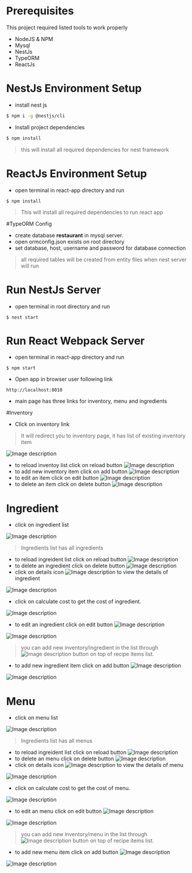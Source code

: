 
# Prerequisites

This project required listed tools to work properly

- NodeJS & NPM
- Mysql
- NestJs
- TypeORM
- ReactJs


# NestJs Environment Setup

- install nest js 

```sh
$ npm i -g @nestjs/cli
```

- Install project dependencies 

```sh
$ npm install
```

> this will install all required dependencies for nest framework


# ReactJs Environment Setup

- open terminal in react-app directory and run 

```
$ npm install
```
> This will install all required dependencies to run react app


#TypeORM Config

- create database <b>restaurant</b> in mysql server.
- open ormconfig.json exists on root directory
- set database, host, username and password for database connection

> all required tables will be created from entity files when nest server will run

 
 # Run NestJs Server
 
 - open terminal in root directory and run
 ```
 $ nest start
 ```

# Run React Webpack Server

- open terminal in react-app directory and run

```
$ npm start
```


- Open app in browser user following link

```
http://localhost:8010
```

- main page has three links for inventory, menu and ingredients



#Inventory 

- Click on inventory link
> It will redirect you to inventory page, it has list of existing inventory item 



![Image description](./screenshots/inventory-list.png)

- to reload inventoy list click on reload button ![Image description](./screenshots/reloaded.png)
- to add new inventory item click on add button ![Image description](./screenshots/add.png)
- to edit an item click on edit button ![Image description](./screenshots/edit.png)
- to delete an item click on delete button ![Image description](./screenshots/delete.png)

# Ingredient

- click on ingredient list

![Image description](./screenshots/ingredients-list.png)

> Ingredients list has all ingredients


- to reload ingreident list click on reload button ![Image description](./screenshots/reloaded.png)
- to delete an ingredient click on delete button ![Image description](./screenshots/delete.png)
- click on details icon ![Image description](./screenshots/details.png) to view the details of ingredient

![Image description](./screenshots/ingredient-details.png)

- click on calculate cost to get the cost of ingredient.

![Image description](./screenshots/ingredient-cost.png)


- to edit an ingredient click on edit button ![Image description](./screenshots/edit.png)

![Image description](./screenshots/ingredient-edit.png)

> you can add new inventory/ingredient in the list through ![Image description](./screenshots/add.png) button on top of recipe items list.


- to add new ingredient item click on add button ![Image description](./screenshots/add.png)

![Image description](./screenshots/ingredient-add.png)


# Menu

- click on menu list

![Image description](./screenshots/menu-list.png)

> Ingredients list has all menus


- to reload ingreident list click on reload button ![Image description](./screenshots/reloaded.png)
- to delete an menu click on delete button ![Image description](./screenshots/delete.png)
- click on details icon ![Image description](./screenshots/details.png) to view the details of menu

![Image description](./screenshots/menu-detail.png)

- click on calculate cost to get the cost of menu.

![Image description](./screenshots/menu-cost.png)


- to edit an menu click on edit button ![Image description](./screenshots/edit.png)

![Image description](./screenshots/menu-edit.png)

> you can add new inventory/menu in the list through ![Image description](./screenshots/add.png) button on top of recipe items list.


- to add new menu item click on add button ![Image description](./screenshots/add.png)

![Image description](./screenshots/menu-add.png)
